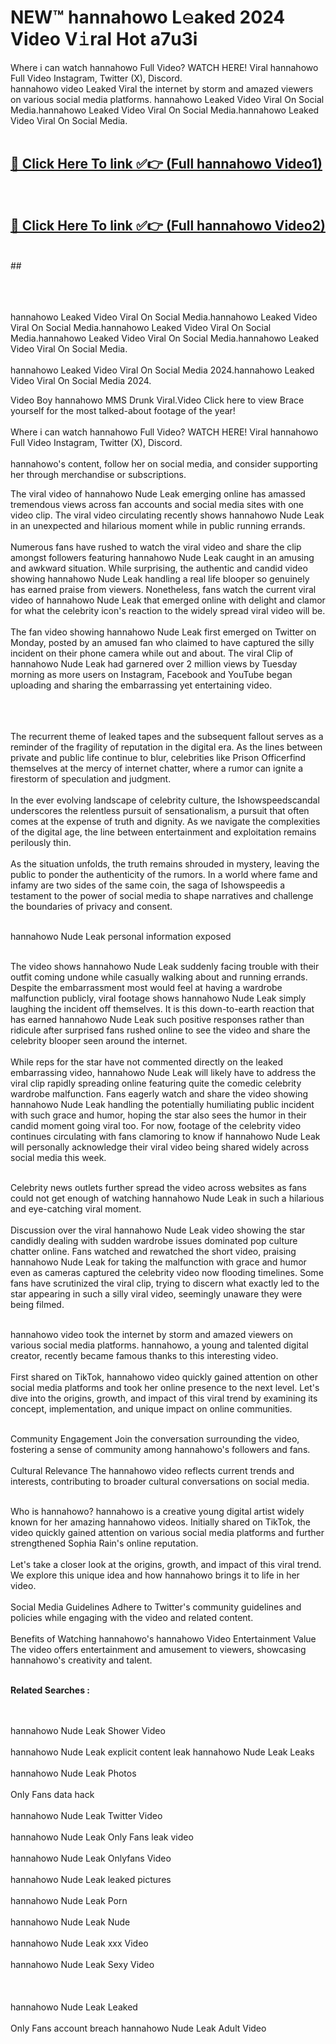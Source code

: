 
# NEW™ hannahowo L𝚎aked 2024 Video V𝚒ral Hot a7u3i

Where i can watch hannahowo Full Video? WATCH HERE! Viral hannahowo Full Video Instagram, Twitter (X), Discord. <br>
hannahowo video Leaked Viral the internet by storm and amazed viewers on various social media platforms. hannahowo Leaked Video Viral On Social Media.hannahowo Leaked Video Viral On Social Media.hannahowo Leaked Video Viral On Social Media.<br>
 <br>

##  <a href="https://clipsfans.site?title=hannahowo&ref=git">🔴 Click Here To link ✅👉 (Full hannahowo Video1) </a><br>
  <br>

##  <a href="https://clipsfans.site?title=hannahowo&ref=git">🔴 Click Here To link ✅👉 (Full hannahowo Video2)</a><br>
  <br>
  ##


  <br>

  <br>

<br><br>
hannahowo Leaked Video Viral On Social Media.hannahowo Leaked Video Viral On Social Media.hannahowo Leaked Video Viral On Social Media.hannahowo Leaked Video Viral On Social Media.hannahowo Leaked Video Viral On Social Media.
<br><br>
hannahowo Leaked Video Viral On Social Media 2024.hannahowo Leaked Video Viral On Social Media 2024.


Video Boy hannahowo MMS Drunk Viral.Video Click here to view Brace yourself for the most talked-about footage of the year!
<br><br>
Where i can watch hannahowo Full Video? WATCH HERE! Viral hannahowo Full Video Instagram, Twitter (X), Discord.
<br><br>
hannahowo's content, follow her on social media, and consider supporting her through merchandise or subscriptions.


The viral video of hannahowo Nude Leak emerging online has amassed tremendous views across fan accounts and social media sites with one video clip. The viral video circulating recently shows hannahowo Nude Leak in an unexpected and hilarious moment while in public running errands.
<br><br>
Numerous fans have rushed to watch the viral video and share the clip amongst followers featuring hannahowo Nude Leak caught in an amusing and awkward situation. While surprising, the authentic and candid video showing hannahowo Nude Leak handling a real life blooper so genuinely has earned praise from viewers. Nonetheless, fans watch the current viral video of hannahowo Nude Leak that emerged online with delight and clamor for what the celebrity icon's reaction to the widely spread viral video will be.
<br><br>
The fan video showing hannahowo Nude Leak first emerged on Twitter on Monday, posted by an amused fan who claimed to have captured the silly incident on their phone camera while out and about. The viral Clip of hannahowo Nude Leak had garnered over 2 million views by Tuesday morning as more users on Instagram, Facebook and YouTube began uploading and sharing the embarrassing yet entertaining video.
<br><br>


<br><br>
The recurrent theme of leaked tapes and the subsequent fallout serves as a reminder of the fragility of reputation in the digital era. As the lines between private and public life continue to blur, celebrities like Prison Officerfind themselves at the mercy of internet chatter, where a rumor can ignite a firestorm of speculation and judgment.
<br><br>
In the ever evolving landscape of celebrity culture, the Ishowspeedscandal underscores the relentless pursuit of sensationalism, a pursuit that often comes at the expense of truth and dignity. As we navigate the complexities of the digital age, the line between entertainment and exploitation remains perilously thin.
<br><br>
As the situation unfolds, the truth remains shrouded in mystery, leaving the public to ponder the authenticity of the rumors. In a world where fame and infamy are two sides of the same coin, the saga of Ishowspeedis a testament to the power of social media to shape narratives and challenge the boundaries of privacy and consent.
<br><br>





hannahowo Nude Leak personal information exposed
<br><br>



The video shows hannahowo Nude Leak suddenly facing trouble with their outfit coming undone while casually walking about and running errands. Despite the embarrassment most would feel at having a wardrobe malfunction publicly, viral footage shows hannahowo Nude Leak simply laughing the incident off themselves. It is this down-to-earth reaction that has earned hannahowo Nude Leak such positive responses rather than ridicule after surprised fans rushed online to see the video and share the celebrity blooper seen around the internet.
<br><br>
While reps for the star have not commented directly on the leaked embarrassing video, hannahowo Nude Leak will likely have to address the viral clip rapidly spreading online featuring quite the comedic celebrity wardrobe malfunction. Fans eagerly watch and share the video showing hannahowo Nude Leak handling the potentially humiliating public incident with such grace and humor, hoping the star also sees the humor in their candid moment going viral too. For now, footage of the celebrity video continues circulating with fans clamoring to know if hannahowo Nude Leak will personally acknowledge their viral video being shared widely across social media this week.
<br><br>

Celebrity news outlets further spread the video across websites as fans could not get enough of watching hannahowo Nude Leak in such a hilarious and eye-catching viral moment.
<br><br>
Discussion over the viral hannahowo Nude Leak video showing the star candidly dealing with sudden wardrobe issues dominated pop culture chatter online. Fans watched and rewatched the short video, praising hannahowo Nude Leak for taking the malfunction with grace and humor even as cameras captured the celebrity video now flooding timelines. Some fans have scrutinized the viral clip, trying to discern what exactly led to the star appearing in such a silly viral video, seemingly unaware they were being filmed.
<br><br>


hannahowo video took the internet by storm and amazed viewers on various social media platforms. hannahowo, a young and talented digital creator, recently became famous thanks to this interesting video.
<br><br>
First shared on TikTok, hannahowo video quickly gained attention on other social media platforms and took her online presence to the next level. Let's dive into the origins, growth, and impact of this viral trend by examining its concept, implementation, and unique impact on online communities.
<br><br>

Community Engagement Join the conversation surrounding the video, fostering a sense of community among hannahowo's followers and fans.
<br><br>
Cultural Relevance The hannahowo video reflects current trends and interests, contributing to broader cultural conversations on social media.
<br><br>




Who is hannahowo? hannahowo is a creative young digital artist widely known for her amazing hannahowo videos. Initially shared on TikTok, the video quickly gained attention on various social media platforms and further strengthened Sophia Rain's online reputation.
<br><br>
Let's take a closer look at the origins, growth, and impact of this viral trend. We explore this unique idea and how hannahowo brings it to life in her video.
<br><br>
Social Media Guidelines Adhere to Twitter's community guidelines and policies while engaging with the video and related content.
<br><br>
Benefits of Watching hannahowo's hannahowo Video Entertainment Value The video offers entertainment and amusement to viewers, showcasing hannahowo's creativity and talent.
<br><br>




<strong>Related Searches :</strong>

<br><br>
hannahowo Nude Leak Shower Video
<br><br>
hannahowo Nude Leak explicit content leak
hannahowo Nude Leak Leaks
<br><br>
hannahowo Nude Leak Photos
<br><br>
Only Fans data hack
<br><br>
hannahowo Nude Leak Twitter Video
<br><br>
hannahowo Nude Leak Only Fans leak video
<br><br>
hannahowo Nude Leak Onlyfans Video
<br><br>
hannahowo Nude Leak leaked pictures
<br><br>
hannahowo Nude Leak Porn
<br><br>
hannahowo Nude Leak Nude
<br><br>
hannahowo Nude Leak xxx Video
<br><br>
hannahowo Nude Leak Sexy Video
<br><br>
<br><br>
hannahowo Nude Leak Leaked
<br><br>
Only Fans account breach
hannahowo Nude Leak Adult Video
<br><br>
